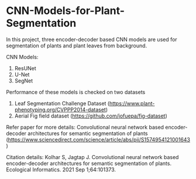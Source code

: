 # CNN-Models-for-Plant-Segmentation

In this project, three encoder-decoder based CNN models are used for segmentation of plants and plant leaves from background.

CNN Models:
1. ResUNet
2. U-Net
3. SegNet

Performance of these models is checked on two datasets 
1. Leaf Segmentation Challenge Dataset (https://www.plant-phenotyping.org/CVPPP2014-dataset)
2. Aerial Fig field dataset (https://github.com/jofuepa/fig-dataset)

Refer paper for more details: Convolutional neural network based encoder-decoder architectures for semantic segmentation of plants 
(https://www.sciencedirect.com/science/article/abs/pii/S1574954121001643)

Citation details: 
Kolhar S, Jagtap J. Convolutional neural network based encoder-decoder architectures for semantic segmentation of plants. Ecological Informatics. 2021 Sep 1;64:101373.
